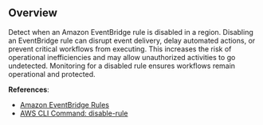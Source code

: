 ## Overview

Detect when an Amazon EventBridge rule is disabled in a region. Disabling an EventBridge rule can disrupt event delivery, delay automated actions, or prevent critical workflows from executing. This increases the risk of operational inefficiencies and may allow unauthorized activities to go undetected. Monitoring for a disabled rule ensures workflows remain operational and protected.

**References**:
- [Amazon EventBridge Rules](https://docs.aws.amazon.com/eventbridge/latest/userguide/eb-rules.html)
- [AWS CLI Command: disable-rule](https://awscli.amazonaws.com/v2/documentation/api/latest/reference/events/disable-rule.html)
